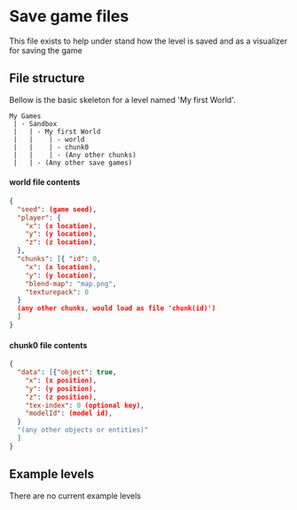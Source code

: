 # Save game files
This file exists to help under stand how the level is saved and as a visualizer for saving the game

## File structure
Bellow is the basic skeleton for a level named 'My first World'.
```
My Games
 | - Sandbox
 |   | - My first World
 |   |    | - world
 |   |    | - chunk0
 |   |    | - (Any other chunks)
 |   | - (Any other save games)
```
#### world file contents
```json
{
  "seed": (game seed),
  "player": {
    "x": (x location),
    "y": (y location),
    "z": (z location),
  }, 
  "chunks": [{ "id": 0,
    "x": (x location),
    "y": (y location),
    "blend-map": "map.png",
    "texturepack": 0
  }
  (any other chunks, would load as file 'chunk(id)')
  ]
}
```
#### chunk0 file contents
```json
{
  "data": [{"object": true,
    "x": (x position),
    "y": (y position),
    "z": (z position),
    "tex-index": 0 (optional key),
    "modelId": (model id),
  }
  "(any other objects or entities)"
  ]
}
```

## Example levels
There are no current example levels
